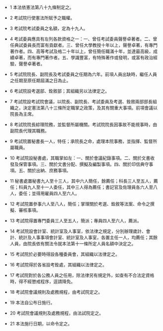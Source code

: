 * 1 本法依憲法第八十九條制定之。

* 2 考試院行使憲法所賦予之職權。

* 3 考試院考試委員之名額，定為十九人。

* 4 考試委員應具有左列各款資格之一：一、曾任考試委員聲譽卓著者。二、曾任典試委員長而富有貢獻者。三、曾任大學教授十年以上，聲譽卓著，有專門著作者。四、高等考試及格二十年以上，曾任簡任職滿十年，並達最高級，成績卓著，而有專門著作者。五、學識豐富，有特殊著作或發明，或富有政治經驗，聲譽卓著者。

* 5 考試院院長、副院長及考試委員之任期為六年。前項人員出缺時，繼任人員之任期至原任期屆滿之日為止。

* 6 考試院設考選部、銓敘部；其組織另以法律定之。

* 7 考試院設考試院會議，以院長、副院長、考試委員及考選、銓敘兩部部長組織之，決定憲法第八十三條所定職掌之政策，及其有關重大事項。前項會議以院長為主席。

* 8 考試院院長綜理院務，並監督所屬機關。考試院院長因事故不能視事時，由副院長代理其職務。

* 9 考試院置秘書長一人，特任；承院長之命，處理本院事務，並指揮、監督所屬職員。

* 10 考試院設秘書處，其職掌如左：一、關於會議紀錄事項。二、關於文書收發及保管事項。三、關於文書分配、撰擬及編製事項。四、關於印信典守事項。五、關於出納、庶務事項。

* 11 秘書處置秘書九人至十三人，其中六人簡任，餘薦任；科長三人至五人，薦任；科員九人至十一人委任，其中三人得為薦任；書記官及佐理員各六人至八人，委任；並得用雇員四人至六人。

* 12 考試院置參事六人至八人，簡任；掌理關於考選、銓敘等法案、命令之撰擬、審核事項。

* 13 考試院得置專門委員三人至五人，簡派；專員四人至六人，薦派。

* 14 考試院設會計室、統計室及人事室，依法律之規定，分別辦理歲計、會計、統計及人事事項會計室、統計室及人事室，各置主任一人，均薦任；其餘人員，由院長依有關法令就本法第十一條所定人員名額中決定之。

* 15 考試院於必要時得設各種委員會，其組織以法律定之。

* 16 考試院得於各省設考銓處，其組織以法律定之。

* 17 考試院對於各公務人員之任用，除法律另有規定外，如查有不合法定資格時，得不經懲戒程序，逕請降免。

* 18 考試院會議規則及處務規程，由考試院定之。

* 19 本法自公布日施行。

* 20 考試院會議規則及處務規程，由法試院定之。

* 21 本法施行日期，以命令定之。

